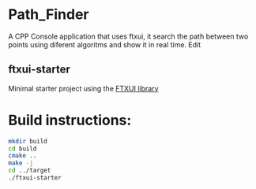 # Path_Finder
A CPP Console application that uses ftxui, it search the path between two points using diferent algoritms and show it in real time.
Edit


ftxui-starter
-------------

Minimal starter project using the [FTXUI library](https://github.com/ArthurSonzogni/ftxui)


# Build instructions:
~~~bash
mkdir build
cd build
cmake ..
make -j
cd ../target
./ftxui-starter
~~~
